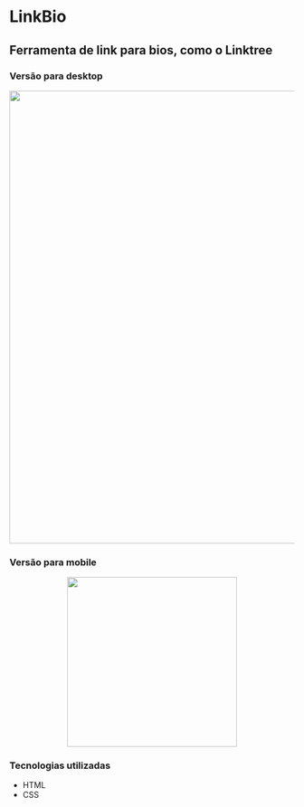 # LinkBio
## Ferramenta de link para bios, como o Linktree


### Versão para desktop
<p  align="center">
<img src="https://user-images.githubusercontent.com/61291155/110257191-5fce6980-7f7b-11eb-8009-66ec539596dc.png" width="800px">
</p>

### Versão para mobile
<p  align="center">
<img src="https://user-images.githubusercontent.com/61291155/110257526-1bdc6400-7f7d-11eb-9094-6cfd1706b614.png" width="300px">
</p>


### Tecnologias utilizadas
* HTML
* CSS
